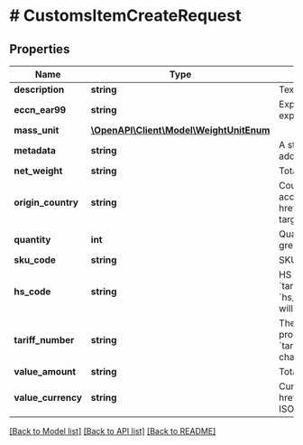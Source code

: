 # # CustomsItemCreateRequest

## Properties

Name | Type | Description | Notes
------------ | ------------- | ------------- | -------------
**description** | **string** | Text description of your item. |
**eccn_ear99** | **string** | Export Control Classification Number, required on some exports from the United States. | [optional]
**mass_unit** | [**\OpenAPI\Client\Model\WeightUnitEnum**](WeightUnitEnum.md) |  |
**metadata** | **string** | A string of up to 100 characters that can be filled with any additional information you  want to attach to the object. | [optional]
**net_weight** | **string** | Total weight of this item, i.e. quantity * weight per item. |
**origin_country** | **string** | Country of origin of the item. Example: &#x60;US&#x60; or &#x60;DE&#x60;.  All accepted values can be found on the &lt;a href&#x3D;\&quot;http://www.iso.org/\&quot; target&#x3D;\&quot;_blank\&quot;&gt;Official ISO Website&lt;/a&gt;. |
**quantity** | **int** | Quantity of this item in the shipment you send.  Must be greater than 0. |
**sku_code** | **string** | SKU code of the item, which is required by some carriers. | [optional]
**hs_code** | **string** | HS code of the item, which is required by some carriers. If &#x60;tariff_number&#x60; is not provided, &#x60;hs_code&#x60; will be used.  If both &#x60;hs_code&#x60; and &#x60;tariff_number&#x60; are provided, &#x60;tariff_number&#x60; will be used. 50 character limit. | [optional]
**tariff_number** | **string** | The tariff number of the item. If &#x60;tariff_number&#x60; is not provided, &#x60;hs_code&#x60; will be used. If both &#x60;hs_code&#x60; and &#x60;tariff_number&#x60; are provided, &#x60;tariff_number&#x60; will be used. 12 character limit. | [optional]
**value_amount** | **string** | Total value of this item, i.e. quantity * value per item. |
**value_currency** | **string** | Currency used for value_amount. The &lt;a href&#x3D;\&quot;http://www.xe.com/iso4217.php\&quot;&gt;official ISO 4217&lt;/a&gt;  currency codes are used, e.g.  &#x60;USD&#x60; or &#x60;EUR&#x60;. |

[[Back to Model list]](../../README.md#models) [[Back to API list]](../../README.md#endpoints) [[Back to README]](../../README.md)
